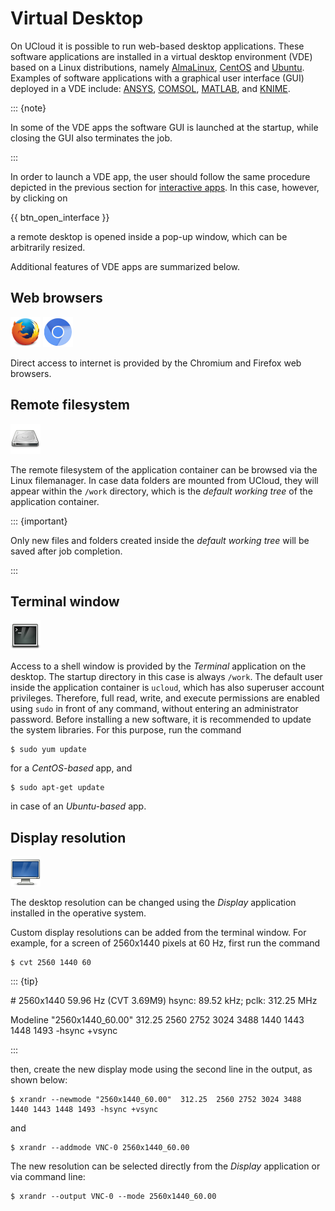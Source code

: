# Virtual Desktop

On UCloud it is possible to run web-based desktop applications. These software applications are installed in a virtual desktop environment (VDE) based on a Linux distributions, namely [AlmaLinux](almalinux.md), [CentOS](centos.md) and [Ubuntu](ubuntu.md).
Examples of software applications with a graphical user interface (GUI) deployed in a VDE include: [ANSYS](ansys.md), [COMSOL](comsol.md), [MATLAB](matlab.md), and [KNIME](knime.md).

::: {note}

In some of the VDE apps the software GUI is launched at the startup, while closing the GUI also terminates the job.

:::

In order to launch a VDE app, the user should follow the same procedure depicted in the previous section for [interactive apps](interactive_apps.md).
In this case, however, by clicking on

{{ btn_open_interface }}

a remote desktop is opened inside a pop-up window, which can be arbitrarily resized.

Additional features of VDE apps are summarized below.

## Web browsers

<a style="pointer-events: none"><img src="../extra/figures/firefox-48.png"/> <img src="../extra/figures/chromium-48.png"/></a>

Direct access to internet is provided by the Chromium and Firefox web browsers.

## Remote filesystem

<a style="pointer-events: none"><img src="../extra/figures/filesystem-48.png"/></a>

The remote filesystem of the application container can be browsed via the Linux filemanager. In case data folders are mounted from UCloud, they will appear within the `/work` directory, which is the *default working tree* of the application container.

::: {important}

Only new files and folders created inside the *default working tree* will be saved after job completion.

:::

## Terminal window

<a style="pointer-events: none"><img src="../extra/figures/terminal-48.png"/></a>

Access to a shell window is provided by the *Terminal* application on the desktop. The startup directory in this case is always `/work`.
The default user inside the application container is `ucloud`, which has also superuser account privileges. Therefore, full read, write, and execute permissions are enabled using `sudo` in front of any command, without entering an administrator password. Before installing a new software, it is recommended to update the system libraries. For this purpose, run the command

```console
$ sudo yum update
```

for a *CentOS-based* app, and

```console
$ sudo apt-get update
```

in case of an *Ubuntu-based* app.

## Display resolution

<a style="pointer-events: none"><img src="../extra/figures/display-48.png"/></a>

The desktop resolution can be changed using the _Display_ application installed in the operative system.

Custom display resolutions can be added from the terminal window. For example, for a screen of 2560x1440 pixels at 60 Hz, first run the command

```console
$ cvt 2560 1440 60
```

::: {tip}

\# 2560x1440 59.96 Hz (CVT 3.69M9) hsync: 89.52 kHz; pclk: 312.25 MHz

Modeline "2560x1440_60.00"  312.25  2560 2752 3024 3488  1440 1443 1448 1493 -hsync +vsync

:::

then, create the new display mode using the second line in the output, as shown below:

```console
$ xrandr --newmode "2560x1440_60.00"  312.25  2560 2752 3024 3488  1440 1443 1448 1493 -hsync +vsync
```

and

```console
$ xrandr --addmode VNC-0 2560x1440_60.00
```

The new resolution can be selected directly from the _Display_ application or via command line:

```console
$ xrandr --output VNC-0 --mode 2560x1440_60.00
```
